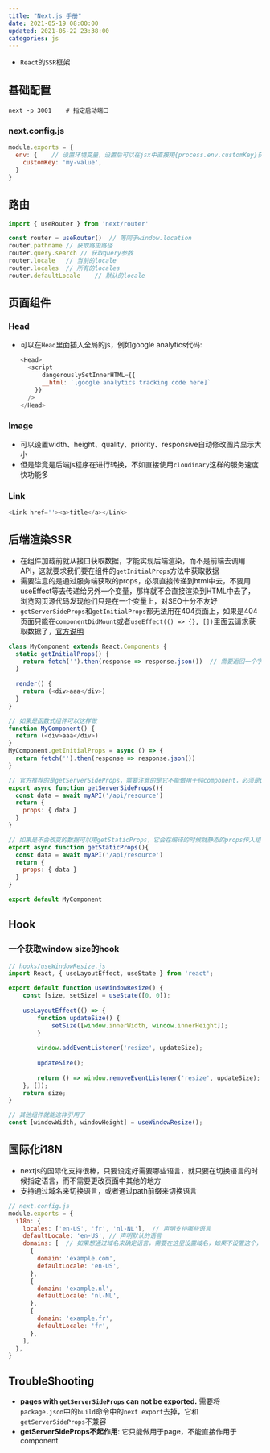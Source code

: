 ```yaml
---
title: "Next.js 手册"
date: 2021-05-19 08:00:00
updated: 2021-05-22 23:38:00
categories: js
---
```


- `React`的`SSR`框架

## 基础配置

```shell
next -p 3001	# 指定启动端口
```

### next.config.js

```javascript
module.exports = {
  env: {	// 设置环境变量，设置后可以在jsx中直接用{process.env.customKey}获取值
    customKey: 'my-value',
  }
}
```



## 路由

```javascript
import { useRouter } from 'next/router'

const router = useRouter()	// 等同于window.location
router.pathname	// 获取路由路径
router.query.search	// 获取query参数
router.locale	// 当前的locale
router.locales	// 所有的locales
router.defaultLocale	// 默认的locale
```

## 页面组件

### Head

- 可以在`Head`里面插入全局的js，例如google analytics代码:

  ```javascript
  <Head>
    <script
  		dangerouslySetInnerHTML={{
      	__html: `[google analytics tracking code here]`
      }}
    />
  </Head>
  ```

### Image

- 可以设置width、height、quality、priority、responsive自动修改图片显示大小
- 但是毕竟是后端js程序在进行转换，不如直接使用`cloudinary`这样的服务速度快功能多

### Link

```javascript
<Link href=''><a>title</a></Link>
```

## 后端渲染SSR

- 在组件加载前就从接口获取数据，才能实现后端渲染，而不是前端去调用API，这就要求我们要在组件的`getInitialProps`方法中获取数据
- 需要注意的是通过服务端获取的props，必须直接传递到html中去，不要用useEffect等去传递给另外一个变量，那样就不会直接渲染到HTML中去了，浏览网页源代码发现他们只是在一个变量上，对SEO十分不友好
- `getServerSideProps`和`getInitialProps`都无法用在404页面上，如果是404页面只能在`componentDidMount`或者`useEffect(() => {}, [])`里面去请求获取数据了，[官方说明](https://nextjs.org/docs/messages/404-get-initial-props)

<!--more-->

```javascript
class MyComponent extends React.Components {
  static getInitialProps() {
    return fetch('').then(response => response.json())	// 需要返回一个字典
  }
  
  render() {
    return (<div>aaa</div>)
  }
}

// 如果是函数式组件可以这样做
function MyComponent() {
  return (<div>aaa</div>)
}
MyComponent.getInitialProps = async () => {
  return fetch('').then(response => response.json())
}

// 官方推荐的是getServerSideProps，需要注意的是它不能做用于纯component，必须是page
export async function getServerSideProps(){
  const data = await myAPI('/api/resource')
  return {
    props: { data }
  }
}

// 如果是不会改变的数据可以用getStaticProps，它会在编译的时候就静态的props传入组件，所以如果接口返回的数据有变化，也只有重新编译才行
export async function getStaticProps(){
  const data = await myAPI('/api/resource')
  return {
    props: { data }
  }
}

export default MyComponent
```

## Hook

### 一个获取window size的hook

```javascript
// hooks/useWindowResize.js
import React, { useLayoutEffect, useState } from 'react';

export default function useWindowResize() {
    const [size, setSize] = useState([0, 0]);
    
    useLayoutEffect(() => {
        function updateSize() {
            setSize([window.innerWidth, window.innerHeight]);
        }
        
        window.addEventListener('resize', updateSize);
        
        updateSize();
        
        return () => window.removeEventListener('resize', updateSize);
    }, []);
    return size;
}

// 其他组件就能这样引用了
const [windowWidth, windowHeight] = useWindowResize();
```

## 国际化i18N

- nextjs的国际化支持很棒，只要设定好需要哪些语言，就只要在切换语言的时候指定语言，而不需要更改页面中其他的地方
- 支持通过域名来切换语言，或者通过path前缀来切换语言

```javascript
// next.config.js
module.exports = {
  i18n: {
    locales: ['en-US', 'fr', 'nl-NL'],	// 声明支持哪些语言
    defaultLocale: 'en-US',	// 声明默认的语言
    domains: [	// 如果想通过域名来确定语言，需要在这里设置域名，如果不设置这个，那么默认是通过path来确定的，例如，默认是/blog，带语言就是/fr/blog，nl-nl/blog
      {
        domain: 'example.com',
        defaultLocale: 'en-US',
      },
      {
        domain: 'example.nl',
        defaultLocale: 'nl-NL',
      },
      {
        domain: 'example.fr',
        defaultLocale: 'fr',
      },
    ],
  },
}
```

## TroubleShooting

- **pages with `getServerSideProps` can not be exported.** 需要将`package.json`中的`build`命令中的`next export`去掉，它和`getServerSideProps`不兼容
- **getServerSideProps不起作用**: 它只能做用于page，不能直接作用于component

